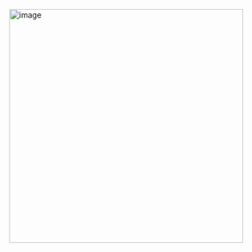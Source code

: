 <img width="423" alt="image" src="https://user-images.githubusercontent.com/26101260/219225593-54d3562f-78a9-4d9a-9559-da8784ff8843.png">
